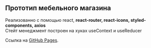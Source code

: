 ## Прототип мебельного магазина

Реализованно с помощью react, **react-router, react-icons, styled-components, axios**  
Стейт менеджмент построен на хуках useContext и useReducer

Ссылка на [GitHub Pages]().

